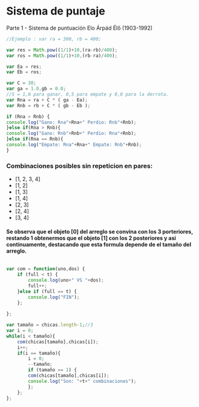 Sistema de puntaje
================

Parte 1 - Sistema de puntuación Elo  Árpád Élő (1903-1992) 

```js
//Ejemplo : var ra = 300, rb = 400;

var res = Math.pow((1/1)+10,(ra-rb)/400);
var ros = Math.pow((1/1)+10,(rb-ra)/400);

var Ea = res;
var Eb = ros;

var C = 30;
var ga = 1.0,gb = 0.0;
//S = 1,0 para ganar, 0,5 para empate y 0,0 para la derrota.
var Rna = ra + C * ( ga - Ea);
var Rnb = rb + C * ( gb - Eb );

if (Rna > Rnb) {
console.log("Gano: Rna"+Rna+" Perdio: Rnb"+Rnb);
}else if(Rna > Rnb){
console.log("Gano: Rnb"+Rnb+" Perdio: Rna"+Rnb);
}else if(Rna == Rnb){
console.log("Empate: Rna"+Rna+" Empate: Rnb"+Rnb);
}
```
### Combinaciones posibles sin repeticion en pares:

 * [1, 2, 3, 4]
 * [1, 2]
 * [1, 3]
 * [1, 4]
 * [2, 3]
 * [2, 4]
 * [3, 4]

#### Se observa que el objeto [0] del arreglo se convina con los 3 porteriores, restando 1 obtenermos que el objeto [1] con los 2 posteriores y asi continuamente, destacando que esta formula depende de el tamaño del arreglo.

```js

var com = function(uno,dos) {
	if (full < t) {
		console.log(uno+" VS "+dos);
		full++;
	}else if (full == t) {
		console.log("FIN");
	};
	
};

var tamaño = chicas.length-1;//3
var i = 0;
while(i < tamaño){
	com(chicas[tamaño],chicas[i]);
	i++;
	if(i == tamaño){
		i = 0;
		--tamaño;
		if (tamaño == 1) {
		com(chicas[tamaño],chicas[i]);
		console.log("Son: "+t+" combinaciones");
		};
	};
};

```
